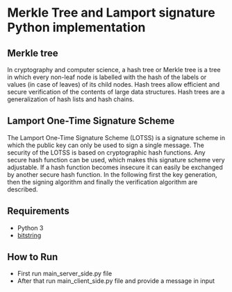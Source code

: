 # Merkle Tree and Lamport signature Python implementation

## Merkle tree
In cryptography and computer science, a hash tree or Merkle tree is a tree in which every non-leaf node is labelled with the hash of the labels or values (in case of leaves) of its child nodes. Hash trees allow efficient and secure verification of the contents of large data structures. Hash trees are a generalization of hash lists and hash chains.

## Lamport One-Time Signature Scheme
The Lamport One-Time Signature Scheme (LOTSS) is a signature scheme in which the public key can only be used to sign a single message. The security of the LOTSS is based on cryptographic hash functions. Any secure hash function can be used, which makes this signature scheme very adjustable. If a hash function becomes insecure it can easily be exchanged by another secure hash function. In the following first the key generation, then the signing algorithm and finally the verification algorithm are described.

## Requirements
- Python 3
- [bitstring](https://pypi.python.org/pypi/bitstring/3.1.5)

## How to Run
- First run main_server_side.py file
- After that run main_client_side.py file and provide a message in input